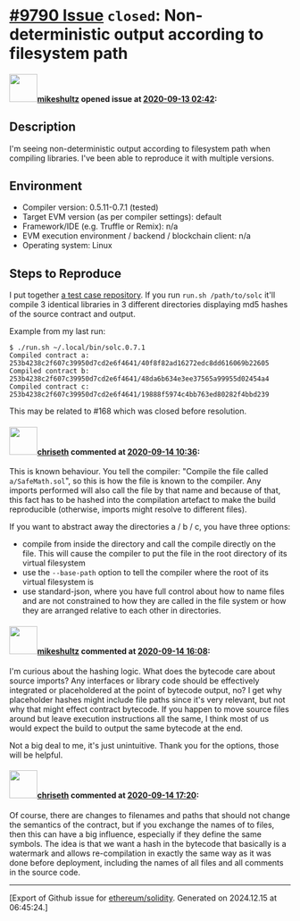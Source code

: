 # [\#9790 Issue](https://github.com/ethereum/solidity/issues/9790) `closed`: Non-deterministic output according to filesystem path

#### <img src="https://avatars.githubusercontent.com/u/1048089?u=f242470103b110fb7bf906aa34a56175fda2e2cc&v=4" width="50">[mikeshultz](https://github.com/mikeshultz) opened issue at [2020-09-13 02:42](https://github.com/ethereum/solidity/issues/9790):

## Description

I'm seeing non-deterministic output according to filesystem path when compiling libraries.  I've been able to reproduce it with multiple versions.

## Environment

- Compiler version: 0.5.11-0.7.1 (tested)
- Target EVM version (as per compiler settings): default
- Framework/IDE (e.g. Truffle or Remix): n/a
- EVM execution environment / backend / blockchain client: n/a
- Operating system: Linux

## Steps to Reproduce

I put together [a test case repository](https://github.com/mikeshultz/solc-non-deterministic-case).  If you run `run.sh /path/to/solc` it'll compile 3 identical libraries in 3 different directories displaying md5 hashes of the source contract and output.

Example from my last run:

    $ ./run.sh ~/.local/bin/solc.0.7.1
    Compiled contract a: 253b4238c2f607c39950d7cd2e6f4641/40f8f82ad16272edc8dd616069b22605
    Compiled contract b: 253b4238c2f607c39950d7cd2e6f4641/48da6b634e3ee37565a99955d02454a4
    Compiled contract c: 253b4238c2f607c39950d7cd2e6f4641/19888f5974c4bb763ed80282f4bbd239

This may be related to #168 which was closed before resolution.


#### <img src="https://avatars.githubusercontent.com/u/9073706?v=4" width="50">[chriseth](https://github.com/chriseth) commented at [2020-09-14 10:36](https://github.com/ethereum/solidity/issues/9790#issuecomment-691969623):

This is known behaviour. You tell the compiler: "Compile the file called `a/SafeMath.sol`", so this is how the file is known to the compiler. Any imports performed will also call the file by that name and because of that, this fact has to be hashed into the compilation artefact to make the build reproducible (otherwise, imports might resolve to different files).

If you want to abstract away the directories a / b / c, you have three options:
 - compile from inside the directory and call the compile directly on the file. This will cause the compiler to put the file in the root directory of its virtual filesystem
 - use the `--base-path` option to tell the compiler where the root of its virtual filesystem is
 - use standard-json, where you have full control about how to name files and are not constrained to how they are called in the file system or how they are arranged relative to each other in directories.

#### <img src="https://avatars.githubusercontent.com/u/1048089?u=f242470103b110fb7bf906aa34a56175fda2e2cc&v=4" width="50">[mikeshultz](https://github.com/mikeshultz) commented at [2020-09-14 16:08](https://github.com/ethereum/solidity/issues/9790#issuecomment-692157927):

I'm curious about the hashing logic.  What does the bytecode care about source imports? Any interfaces or library code should be effectively integrated or placeholdered at the point of bytecode output, no?  I get why placeholder hashes might include file paths since it's very relevant, but not why that might effect contract bytecode.  If you happen to move source files around but leave execution instructions all the same, I think most of us would expect the build to output the same bytecode at the end.

Not a big deal to me, it's just unintuitive.  Thank you for the options, those will be helpful.

#### <img src="https://avatars.githubusercontent.com/u/9073706?v=4" width="50">[chriseth](https://github.com/chriseth) commented at [2020-09-14 17:20](https://github.com/ethereum/solidity/issues/9790#issuecomment-692196980):

Of course, there are changes to filenames and paths that should not change the semantics of the contract, but if you exchange the names of to files, then this can have a big influence, especially if they define the same symbols. The idea is that we want a hash in the bytecode that basically is a watermark and allows re-compilation in exactly the same way as it was done before deployment, including the names of all files and all comments in the source code.


-------------------------------------------------------------------------------



[Export of Github issue for [ethereum/solidity](https://github.com/ethereum/solidity). Generated on 2024.12.15 at 06:45:24.]
